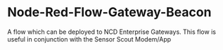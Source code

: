 # Node-Red-Flow-Gateway-Beacon
A flow which can be deployed to NCD Enterprise Gateways.  This flow is useful in conjunction with the Sensor Scout Modem/App
